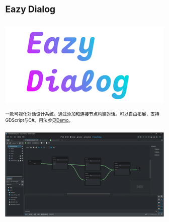 # Eazy Dialog
# ![banner](/banner.png)
一款可视化对话设计系统，通过添加和连接节点构建对话。可以自由拓展，支持GDScript与C#。用法参见[Demo](https://github.com/thalloerupt/Eazy-Dialog-Demo)。
## ![创建对话](/screenshot.png)